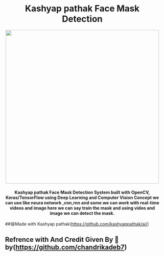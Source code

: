 <h1 align="center"> Kashyap pathak Face Mask Detection</h1>

<div align= "center"><img src="./artificial intelligence/kp.png" width="500" height="500"/>
  <h4> Kashyap pathak Face Mask Detection System built with OpenCV, Keras/TensorFlow using Deep Learning and Computer Vision Concept we can use like neura network ,cnn,rnn and some we can work with real-time videos and image here we can say train the mask and using video and image we can  detect the mask.</h4>
</div>



##:smile:Made with Kashyap pathak(https://github.com/kashyappathak/ai/)
## Refrence with And Credit Given By :eyes:&nbsp;  by(https://github.com/chandrikadeb7)


